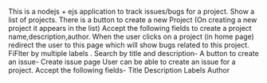 This is a nodejs + ejs  application to track issues/bugs for a project.
Show a list of projects.
There is  a button to create a new Project (On creating a new project it appears in the list)
Accept the following fields to create a project name,description,author.
When the user clicks on a project (in home page) redirect the user to this page which will show bugs related to this project.
FiFlter by multiple labels .
Search by title and description-
A button to create an issue-
Create issue page
User can be able to create an issue for a project.
Accept the following fields-
Title
Description
Labels 
Author
